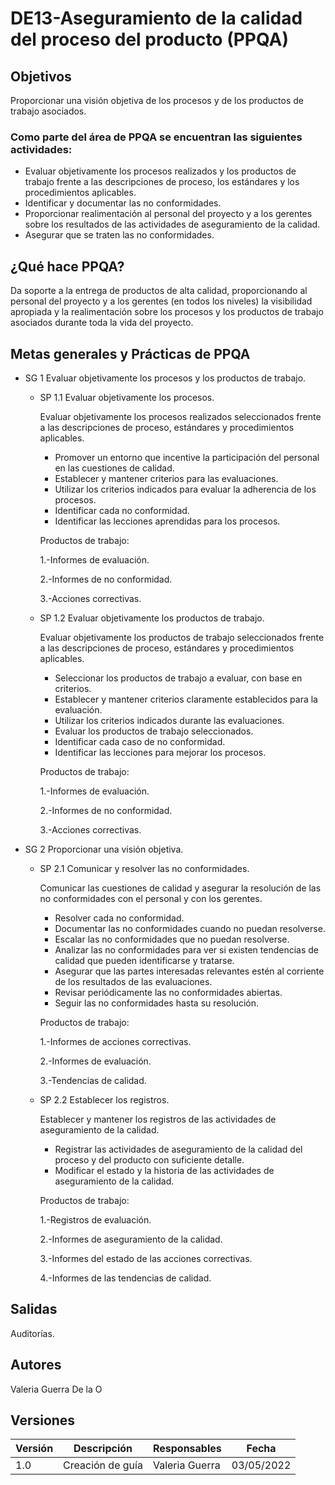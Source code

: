 
# DE13-Aseguramiento de la calidad del proceso del producto (PPQA)

## Objetivos

Proporcionar una visión objetiva de los procesos y de los productos de trabajo asociados.

### Como parte del área de PPQA  se encuentran las siguientes actividades:

- Evaluar objetivamente los procesos realizados y los productos de trabajo frente a las descripciones de proceso, los estándares y los procedimientos aplicables.
- Identificar y documentar las no conformidades.
- Proporcionar realimentación al personal del proyecto y a los gerentes sobre los resultados de las actividades de aseguramiento de la calidad.
- Asegurar que se traten las no conformidades.

## ¿Qué hace PPQA?

Da soporte a la entrega de productos de alta calidad, proporcionando al personal del proyecto y a los gerentes (en todos los niveles) la visibilidad apropiada y la realimentación sobre los procesos y los productos de trabajo asociados durante toda la vida del proyecto.

## Metas generales y Prácticas de PPQA

- SG 1 Evaluar objetivamente los procesos y los productos de trabajo.
  - SP 1.1 Evaluar objetivamente los procesos.
    
    Evaluar objetivamente los procesos realizados seleccionados frente a las descripciones de proceso, estándares y procedimientos aplicables.

    - Promover un entorno que incentive la participación del personal en las cuestiones de calidad.
    - Establecer y mantener criterios para las evaluaciones.
    - Utilizar los criterios indicados para evaluar la adherencia de los procesos.
    - Identificar cada no conformidad.
    - Identificar las lecciones aprendidas para los procesos.

    Productos de trabajo:

    1.-Informes de evaluación.

    2.-Informes de no conformidad.

    3.-Acciones correctivas.

  - SP 1.2 Evaluar objetivamente los productos de trabajo.

    Evaluar objetivamente los productos de trabajo seleccionados frente a las descripciones de proceso, estándares y procedimientos aplicables.

    - Seleccionar los productos de trabajo a evaluar, con base en criterios.
    - Establecer y mantener criterios claramente establecidos para la evaluación.
    - Utilizar los criterios indicados durante las evaluaciones.
    - Evaluar los productos de trabajo seleccionados.
    - Identificar cada caso de no conformidad.
    - Identificar las lecciones para  mejorar los procesos.

     Productos de trabajo:

    1.-Informes de evaluación.

    2.-Informes de no conformidad.

    3.-Acciones correctivas.

- SG 2 Proporcionar una visión objetiva.
  - SP 2.1 Comunicar y resolver las no conformidades.
    
    Comunicar las cuestiones de calidad y asegurar la resolución de las no conformidades con el personal y con los gerentes.

    - Resolver cada no conformidad.
    - Documentar las no conformidades cuando no puedan resolverse.
    - Escalar las no conformidades que no puedan resolverse.
    - Analizar las no conformidades para ver si existen tendencias de calidad que pueden identificarse y tratarse.
    - Asegurar que las partes interesadas relevantes estén al corriente de los resultados de las evaluaciones.
    - Revisar periódicamente las no conformidades abiertas.
    - Seguir las no conformidades hasta su resolución.

    Productos de trabajo:

    1.-Informes de acciones correctivas.

    2.-Informes de evaluación.

    3.-Tendencias de calidad.


  - SP 2.2 Establecer los registros.

    Establecer y mantener los registros de las actividades de aseguramiento de la calidad.

    - Registrar las actividades de aseguramiento de la calidad del proceso y del producto con suficiente detalle.
    - Modificar el estado y la historia de las actividades de aseguramiento de la calidad.
    
     Productos de trabajo:

    1.-Registros de evaluación.

    2.-Informes de aseguramiento de la calidad.

    3.-Informes del estado de las acciones correctivas.

    4.-Informes de las tendencias de calidad.



## Salidas

Auditorías.

## Autores

Valeria Guerra De la O

## Versiones

| Versión | Descripción      | Responsables   | Fecha      |
| ------- | ---------------- | -------------- | ---------- |
| 1.0     | Creación de guía | Valeria Guerra | 03/05/2022 |